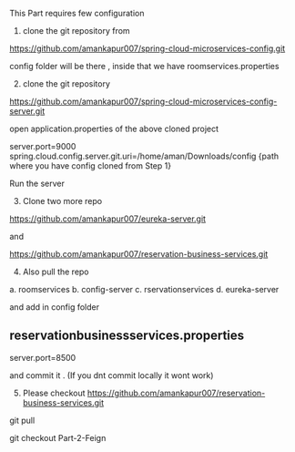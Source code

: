 This Part requires few configuration

1. clone the git repository from 

https://github.com/amankapur007/spring-cloud-microservices-config.git

config folder will be there , inside that we have roomservices.properties

2. clone the git repository

https://github.com/amankapur007/spring-cloud-microservices-config-server.git

open application.properties of the above cloned project

server.port=9000
spring.cloud.config.server.git.uri=/home/aman/Downloads/config {path where you have config cloned from Step 1}

Run the server 

3. Clone two more repo

https://github.com/amankapur007/eureka-server.git

and 

https://github.com/amankapur007/reservation-business-services.git

4. Also pull  the repo 

a. roomservices
b. config-server
c. rservationservices
d. eureka-server

and add in config folder

reservationbusinessservices.properties 
---------------------------------------------
server.port=8500

and commit it . (If you dnt commit locally it wont work)

5. Please checkout https://github.com/amankapur007/reservation-business-services.git

git pull 

git checkout Part-2-Feign


